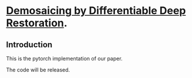 # [Demosaicing by Differentiable Deep Restoration](https://www.mdpi.com/2076-3417/11/4/1649).


## Introduction

This is the pytorch implementation of our paper.

The code will be released.